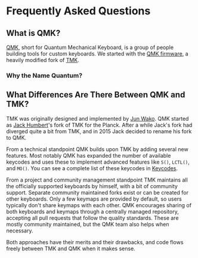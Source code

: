 # Frequently Asked Questions

## What is QMK?

[QMK](https://github.com/qmk), short for Quantum Mechanical Keyboard, is a group of people building tools for custom keyboards. We started with the [QMK firmware](https://github.com/qmk/qmk_firmware), a heavily modified fork of [TMK](https://github.com/tmk/tmk_keyboard).

### Why the Name Quantum?

<!-- FIXME -->

## What Differences Are There Between QMK and TMK?

TMK was originally designed and implemented by [Jun Wako](https://github.com/tmk). QMK started as [Jack Humbert](https://github.com/jackhumbert)'s fork of TMK for the Planck. After a while Jack's fork had diverged quite a bit from TMK, and in 2015 Jack decided to rename his fork to QMK.

From a technical standpoint QMK builds upon TMK by adding several new features. Most notably QMK has expanded the number of available keycodes and uses these to implement advanced features like `S()`, `LCTL()`, and `MO()`. You can see a complete list of these keycodes in [Keycodes](06_Keycodes/index.md).

From a project and community management standpoint TMK maintains all the officially supported keyboards by himself, with a bit of community support. Separate community maintained forks exist or can be created for other keyboards. Only a few keymaps are provided by default, so users typically don't share keymaps with each other. QMK encourages sharing of both keyboards and keymaps through a centrally managed repository, accepting all pull requests that follow the quality standards. These are mostly community maintained, but the QMK team also helps when necessary.

Both approaches have their merits and their drawbacks, and code flows freely between TMK and QMK when it makes sense.
